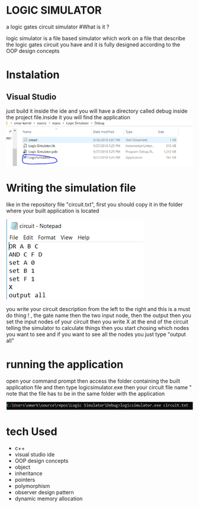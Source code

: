 # LOGIC SIMULATOR
a logic gates circuit simulator
#What is it ?

logic simulator is a file based simulator which work on a file that describe the logic gates circuit you have 
and it is fully designed according to the OOP design concepts

# Instalation
## Visual Studio

just build it inside the ide and you will have a directory called debug inside the project file.inside it you will find the application
![alt text](https://github.com/omarkamel02/LOGICSIMULATOR/blob/master/application.PNG)


# Writing the simulation file

like in the repository file "circuit.txt", first you should copy it in the folder where your built application is located 

![alt text](https://github.com/omarkamel02/LOGICSIMULATOR/blob/master/file.PNG)

you write your circuit description from the left to the right and this is a must do thing ! , the gate name then the two input node, then the output
then you set the input nodes of your circuit
then you write X at the end of the circuit telling the simulator to calculate things
then you start chosing which nodes you want to see and if you want to see all the nodes you just type "output all"

# running the application
open your command prompt then access the folder containing the built application file and then type 
logicsimulator.exe then your circuit file name " note that the file has to be in the same folder with the application

![alt text](https://github.com/omarkamel02/LOGICSIMULATOR/blob/master/command.PNG)

# tech Used
- c++
- visual studio ide
- OOP design concepts
 - object
 - inheritance
 - pointers
 - polymorphism
 - observer design pattern
 - dynamic memory allocation





